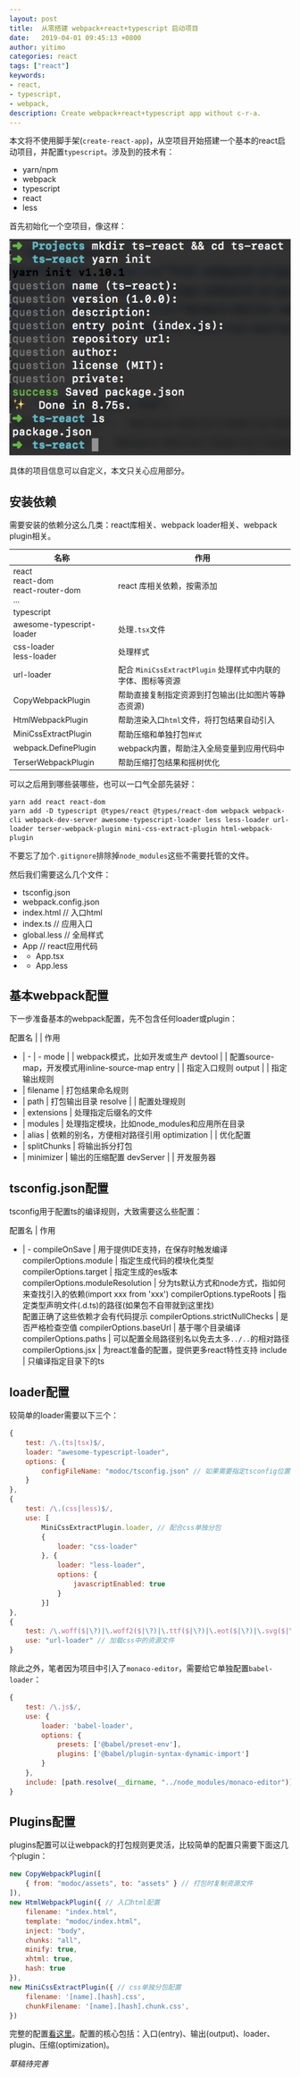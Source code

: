 ```yaml
---
layout: post
title:  从零搭建 webpack+react+typescript 启动项目
date:   2019-04-01 09:45:13 +0800
author: yitimo
categories: react
tags: ["react"]
keywords:
- react,
- typescript,
- webpack,
description: Create webpack+react+typescript app without c-r-a.
---
```


本文将不使用脚手架(``create-react-app``)，从空项目开始搭建一个基本的react启动项目，并配置``typescript``。涉及到的技术有：

* yarn/npm
* webpack
* typescript
* react
* less

首先初始化一个空项目，像这样：

![Create Empty Dir](/assets/images/201904/0101.png)

具体的项目信息可以自定义，本文只关心应用部分。

## 安装依赖

需要安装的依赖分这么几类：react库相关、webpack loader相关、webpack plugin相关。

名称 | 作用
 -|-
 react <br /> react-dom <br /> react-router-dom <br /> ... | react 库相关依赖，按需添加
 typescript | 
 awesome-typescript-loader | 处理``.tsx``文件
 css-loader <br /> less-loader | 处理样式
 url-loader | 配合 ``MiniCssExtractPlugin`` 处理样式中内联的字体、图标等资源
 CopyWebpackPlugin | 帮助直接复制指定资源到打包输出(比如图片等静态资源)
 HtmlWebpackPlugin | 帮助渲染入口``html``文件，将打包结果自动引入
 MiniCssExtractPlugin | 帮助压缩和单独打包``样式``
 webpack.DefinePlugin | webpack内置，帮助注入全局变量到应用代码中
 TerserWebpackPlugin | 帮助压缩打包结果和摇树优化

可以之后用到哪些装哪些，也可以一口气全部先装好：

``` shell
yarn add react react-dom
yarn add -D typescript @types/react @types/react-dom webpack webpack-cli webpack-dev-server awesome-typescript-loader less less-loader url-loader terser-webpack-plugin mini-css-extract-plugin html-webpack-plugin 
```

不要忘了加个``.gitignore``排除掉``node_modules``这些不需要托管的文件。

然后我们需要这么几个文件：

* tsconfig.json
* webpack.config.json
* index.html // 入口html
* index.ts // 应用入口
* global.less // 全局样式
* App // react应用代码
* * App.tsx
* * App.less

## 基本webpack配置

下一步准备基本的webpack配置，先不包含任何loader或plugin：

 配置名 |  | 作用
 - | - | -
 mode |  | webpack模式，比如开发或生产
 devtool |  | 配置source-map，开发模式用inline-source-map
 entry |  | 指定入口规则
 output |  | 指定输出规则
 - | filename | 打包结果命名规则
 - | path | 打包输出目录
 resolve |  | 配置处理规则
 - | extensions | 处理指定后缀名的文件
 - | modules | 处理指定模块，比如node_modules和应用所在目录
 - | alias | 依赖的别名，方便相对路径引用
 optimization |  | 优化配置
 - | splitChunks | 将输出拆分打包
 - | minimizer | 输出的压缩配置
 devServer |  | 开发服务器

## tsconfig.json配置

tsconfig用于配置ts的编译规则，大致需要这么些配置：

 配置名 | 作用
 - | -
 compileOnSave | 用于提供IDE支持，在保存时触发编译
 compilerOptions.module | 指定生成代码的模块化类型
 compilerOptions.target | 指定生成的es版本
 compilerOptions.moduleResolution | 分为ts默认方式和node方式，指如何来查找引入的依赖(import xxx from 'xxx')
 compilerOptions.typeRoots | 指定类型声明文件(.d.ts)的路径(如果包不自带就到这里找) <br /> 配置正确了这些依赖才会有代码提示
 compilerOptions.strictNullChecks | 是否严格检查空值
 compilerOptions.baseUrl | 基于哪个目录编译
 compilerOptions.paths | 可以配置全局路径别名以免去太多``../..``的相对路径
 compilerOptions.jsx | 为react准备的配置，提供更多react特性支持
 include | 只编译指定目录下的ts

## loader配置

较简单的loader需要以下三个：

``` javascript
{
    test: /\.(ts|tsx)$/,
    loader: "awesome-typescript-loader",
    options: {
        configFileName: "modoc/tsconfig.json" // 如果需要指定tsconfig位置则在此配置
    }
},
{
    test: /\.(css|less)$/,
    use: [
        MiniCssExtractPlugin.loader, // 配合css单独分包
        {
            loader: "css-loader"
        }, {
            loader: "less-loader",
            options: {
                javascriptEnabled: true
            }
        }]
},
{
    test: /\.woff($|\?)|\.woff2($|\?)|\.ttf($|\?)|\.eot($|\?)|\.svg($|\?)/,
    use: "url-loader" // 加载css中的资源文件
}
```

除此之外，笔者因为项目中引入了``monaco-editor``，需要给它单独配置``babel-loader``：

``` javascript
{
    test: /\.js$/,
    use: {
        loader: 'babel-loader',
        options: {
            presets: ['@babel/preset-env'],
            plugins: ['@babel/plugin-syntax-dynamic-import']
        }
    },
    include: [path.resolve(__dirname, "../node_modules/monaco-editor")] // 只处理monaco-editor
}
```

## Plugins配置

plugins配置可以让webpack的打包规则更灵活，比较简单的配置只需要下面这几个plugin：

``` javascript
new CopyWebpackPlugin([
    { from: "modoc/assets", to: "assets" } // 打包时复制资源文件
]),
new HtmlWebpackPlugin({ // 入口html配置
    filename: "index.html",
    template: "modoc/index.html",
    inject: "body",
    chunks: "all",
    minify: true,
    xhtml: true,
    hash: true
}),
new MiniCssExtractPlugin({ // css单独分包配置
    filename: '[name].[hash].css',
    chunkFilename: '[name].[hash].chunk.css',
})
```

完整的配置[看这里](https://github.com/yitimo/momo/blob/master/modoc/webpack.config.common.js)。配置的核心包括：入口(entry)、输出(output)、loader、plugin、压缩(optimization)。

*草稿待完善*
